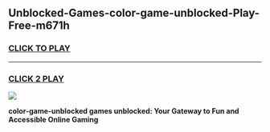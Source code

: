 
## Unblocked-Games-color-game-unblocked-Play-Free-m671h
<h3>
<a href="https://premium76.site?title=color-game-unblocked&ref=23A">CLICK TO PLAY</a></h3>
<hr>

<h3>
<a href="https://premium76.site?title=color-game-unblocked&ref=23A">CLICK 2 PLAY</a>
  
</h3>

<a href="https://premium76.site?title=color-game-unblocked&ref=23A"><img src="https://clearcache.store/games.png"></a>


**color-game-unblocked games unblocked: Your Gateway to Fun and Accessible Online Gaming**
